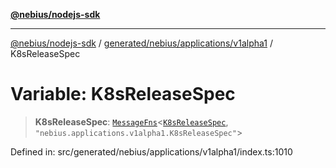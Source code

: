 [**@nebius/nodejs-sdk**](../../../../../README.md)

***

[@nebius/nodejs-sdk](../../../../../README.md) / [generated/nebius/applications/v1alpha1](../README.md) / K8sReleaseSpec

# Variable: K8sReleaseSpec

> **K8sReleaseSpec**: [`MessageFns`](../../../../../runtime/protos/core/interfaces/MessageFns.md)\<[`K8sReleaseSpec`](../interfaces/K8sReleaseSpec.md), `"nebius.applications.v1alpha1.K8sReleaseSpec"`\>

Defined in: src/generated/nebius/applications/v1alpha1/index.ts:1010
